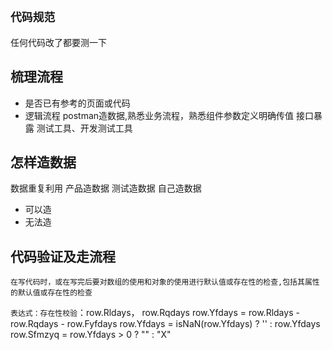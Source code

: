 ## `代码规范`

任何代码改了都要测一下

## 梳理流程
- 是否已有参考的页面或代码
- 逻辑流程
postman造数据,熟悉业务流程，熟悉组件参数定义明确传值
接口暴露
测试工具、开发测试工具

## 怎样造数据
数据重复利用
产品造数据
测试造数据
自己造数据
- 可以造
- 无法造
## 代码验证及走流程
```
在写代码时，或在写完后要对数组的使用和对象的使用进行默认值或存在性的检查,包括其属性的默认值或存在性的检查
```

`表达式：存在性校验`：row.Rldays， row.Rqdays
row.Yfdays = row.Rldays - row.Rqdays - row.Fyfdays
  row.Yfdays = isNaN(row.Yfdays) ? '' : row.Yfdays
  row.Sfmzyq = row.Yfdays > 0 ? "" : "X"